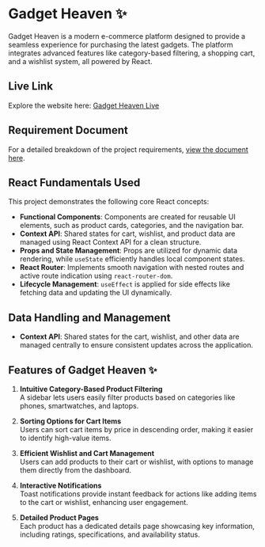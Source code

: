 # Gadget Heaven ✨  
Gadget Heaven is a modern e-commerce platform designed to provide a seamless experience for purchasing the latest gadgets. The platform integrates advanced features like category-based filtering, a shopping cart, and a wishlist system, all powered by React.

## Live Link  
Explore the website here: [Gadget Heaven Live](https://gadgeeetheaveen.netlify.app)

## Requirement Document  
For a detailed breakdown of the project requirements, [view the document here](https://drive.google.com/file/d/1ERRm8BFT4YP2agUzYolK-Rbehmy8XiMY/view?usp=sharing).

## React Fundamentals Used  
This project demonstrates the following core React concepts:  

- **Functional Components**: Components are created for reusable UI elements, such as product cards, categories, and the navigation bar.
- **Context API**: Shared states for cart, wishlist, and product data are managed using React Context API for a clean structure. 
- **Props and State Management**: Props are utilized for dynamic data rendering, while `useState` efficiently handles local component states.  
- **React Router**: Implements smooth navigation with nested routes and active route indication using `react-router-dom`.  
- **Lifecycle Management**: `useEffect` is applied for side effects like fetching data and updating the UI dynamically.  
  

## Data Handling and Management  
- **Context API**: Shared states for the cart, wishlist, and other data are managed centrally to ensure consistent updates across the application.  


## Features of Gadget Heaven ✨  

1. **Intuitive Category-Based Product Filtering**  
   A sidebar lets users easily filter products based on categories like phones, smartwatches, and laptops.

2. **Sorting Options for Cart Items**  
   Users can sort cart items by price in descending order, making it easier to identify high-value items. 

3. **Efficient Wishlist and Cart Management**  
   Users can add products to their cart or wishlist, with options to manage them directly from the dashboard.

4. **Interactive Notifications**  
   Toast notifications provide instant feedback for actions like adding items to the cart or wishlist, enhancing user engagement.  

5. **Detailed Product Pages**  
   Each product has a dedicated details page showcasing key information, including ratings, specifications, and availability status.
   

